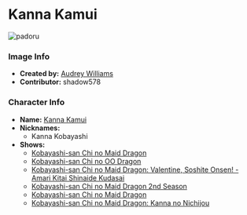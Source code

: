 # Kanna Kamui

![padoru](https://raw.githubusercontent.com/shadow578/Padoru-Padoru/master/Padoru/dragon-maid-kanna.png "Kanna Kamui")

### Image Info
* **Created by:**    [Audrey Williams](https://www.pinterest.at/pin/535717318173992524/)
* **Contributor:**   shadow578

### Character Info
* **Name:**   [Kanna Kamui](https://myanimelist.net/character/136728)
* **Nicknames:**
  * Kanna Kobayashi
* **Shows:**
  * [Kobayashi-san Chi no Maid Dragon](https://myanimelist.net/anime/33206/Kobayashi-san_Chi_no_Maid_Dragon)
  * [Kobayashi-san Chi no OO Dragon](https://myanimelist.net/anime/35145/Kobayashi-san_Chi_no_OO_Dragon)
  * [Kobayashi-san Chi no Maid Dragon: Valentine, Soshite Onsen! - Amari Kitai Shinaide Kudasai](https://myanimelist.net/anime/35363/Kobayashi-san_Chi_no_Maid_Dragon__Valentine_Soshite_Onsen_-_Amari_Kitai_Shinaide_Kudasai)
  * [Kobayashi-san Chi no Maid Dragon 2nd Season](https://myanimelist.net/anime/39247/Kobayashi-san_Chi_no_Maid_Dragon_2nd_Season)
  * [Kobayashi-san Chi no Maid Dragon](https://myanimelist.net/manga/80119/Kobayashi-san_Chi_no_Maid_Dragon)
  * [Kobayashi-san Chi no Maid Dragon: Kanna no Nichijou](https://myanimelist.net/manga/102811/Kobayashi-san_Chi_no_Maid_Dragon__Kanna_no_Nichijou)


